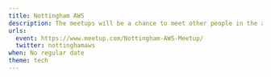 ```yaml
---
title: Nottingham AWS
description: The meetups will be a chance to meet other people in the area that are interested in AWS.
urls:
  event: https://www.meetup.com/Nottingham-AWS-Meetup/
  twitter: nottinghamaws
when: No regular date
theme: tech
---
```

